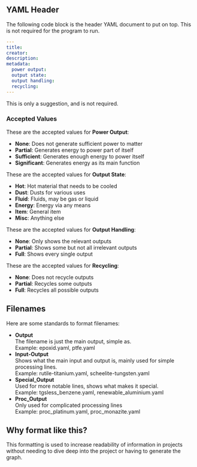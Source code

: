 ## YAML Header
The following code block is the header YAML document to put on top. This is not required for the program to run.
```YAML
---
title:
creator:
description:
metadata:
  power output:
  output state:
  output handling:
  recycling: 
---

```
This is only a suggestion, and is not required. 

### Accepted Values
These are the accepted values for **Power Output**:
- **None**: Does not generate sufficient power to matter
- **Partial**: Generates energy to power part of itself
- **Sufficient**: Generates enough energy to power itself
- **Significant**: Generates energy as its main function

These are the accepted values for **Output State**:
- **Hot**: Hot material that needs to be cooled
- **Dust**: Dusts for various uses
- **Fluid**: Fluids, may be gas or liquid
- **Energy**: Energy via any means
- **Item**: General item
- **Misc**: Anything else

These are the accepted values for **Output Handling**:
- **None**: Only shows the relevant outputs
- **Partial**: Shows some but not all irrelevant outputs
- **Full**: Shows every single output
  
These are the accepted values for **Recycling**:
- **None**: Does not recycle outputs
- **Partial**: Recycles some outputs
- **Full**: Recycles all possible outputs

## Filenames
Here are some standards to format filenames:
- **Output**  
The filename is just the main output, simple as.  
Example: epoxid.yaml, ptfe.yaml
- **Input-Output**  
Shows what the main input and output is, mainly used for simple processing lines.  
Example: rutile-titanium.yaml, scheelite-tungsten.yaml
- **Special_Output**  
Used for more notable lines, shows what makes it special.  
Example: tgsless_benzene.yaml, renewable_aluminium.yaml
- **Proc_Output**  
Only used for complicated processing lines  
Example: proc_platinum.yaml, proc_monazite.yaml

## Why format like this?
This formatting is used to increase readability of information in projects without needing to dive deep into the project or having to generate the graph.